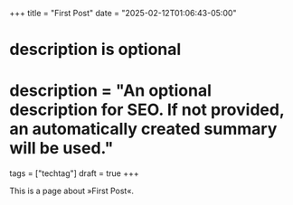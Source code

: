 +++
title = "First Post"
date = "2025-02-12T01:06:43-05:00"

#
# description is optional
#
# description = "An optional description for SEO. If not provided, an automatically created summary will be used."

tags = ["techtag"]
draft = true
+++

This is a page about »First Post«.
